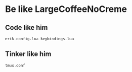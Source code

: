 # Be like LargeCoffeeNoCreme

## Code like him

`erik-config.lua
keybindings.lua`

## Tinker like him

`tmux.conf`

